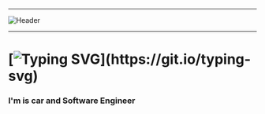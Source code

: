 ___
![Header](https://user-images.githubusercontent.com/116753493/199011494-f7544ecf-a495-4e78-a054-002712971f77.gif)
___
# [![Typing SVG](https://readme-typing-svg.herokuapp.com?color=%2336BCF7&lines=Welcome+to+my+system!)](https://git.io/typing-svg)
### I'm is car and Software Engineer

